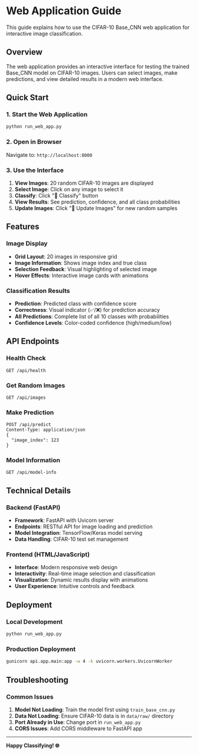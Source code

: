 # Web Application Guide

This guide explains how to use the CIFAR-10 Base_CNN web application for interactive image classification.

## Overview

The web application provides an interactive interface for testing the trained Base_CNN model on CIFAR-10 images. Users can select images, make predictions, and view detailed results in a modern web interface.

## Quick Start

### 1. Start the Web Application
```bash
python run_web_app.py
```

### 2. Open in Browser
Navigate to: `http://localhost:8000`

### 3. Use the Interface
1. **View Images**: 20 random CIFAR-10 images are displayed
2. **Select Image**: Click on any image to select it
3. **Classify**: Click "🧠 Classify" button
4. **View Results**: See prediction, confidence, and all class probabilities
5. **Update Images**: Click "🔄 Update Images" for new random samples

## Features

### Image Display
- **Grid Layout**: 20 images in responsive grid
- **Image Information**: Shows image index and true class
- **Selection Feedback**: Visual highlighting of selected image
- **Hover Effects**: Interactive image cards with animations

### Classification Results
- **Prediction**: Predicted class with confidence score
- **Correctness**: Visual indicator (✅/❌) for prediction accuracy
- **All Predictions**: Complete list of all 10 classes with probabilities
- **Confidence Levels**: Color-coded confidence (high/medium/low)

## API Endpoints

### Health Check
```http
GET /api/health
```

### Get Random Images
```http
GET /api/images
```

### Make Prediction
```http
POST /api/predict
Content-Type: application/json
{
  "image_index": 123
}
```

### Model Information
```http
GET /api/model-info
```

## Technical Details

### Backend (FastAPI)
- **Framework**: FastAPI with Uvicorn server
- **Endpoints**: RESTful API for image loading and prediction
- **Model Integration**: TensorFlow/Keras model serving
- **Data Handling**: CIFAR-10 test set management

### Frontend (HTML/JavaScript)
- **Interface**: Modern responsive web design
- **Interactivity**: Real-time image selection and classification
- **Visualization**: Dynamic results display with animations
- **User Experience**: Intuitive controls and feedback

## Deployment

### Local Development
```bash
python run_web_app.py
```

### Production Deployment
```bash
gunicorn api.app.main:app -w 4 -k uvicorn.workers.UvicornWorker
```

## Troubleshooting

### Common Issues
1. **Model Not Loading**: Train the model first using `train_base_cnn.py`
2. **Data Not Loading**: Ensure CIFAR-10 data is in `data/raw/` directory
3. **Port Already in Use**: Change port in `run_web_app.py`
4. **CORS Issues**: Add CORS middleware to FastAPI app

---

**Happy Classifying! 🌐**
